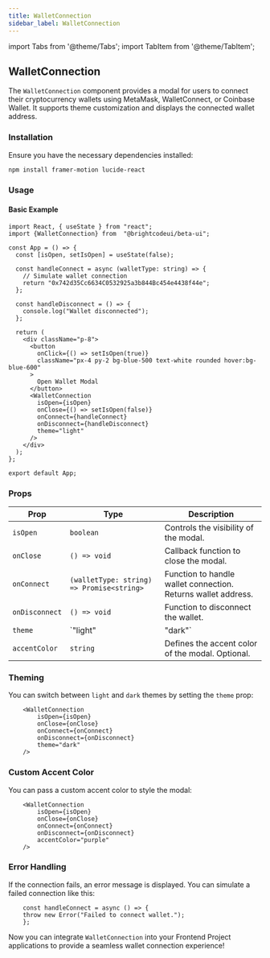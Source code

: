 ```yaml
---
title: WalletConnection
sidebar_label: WalletConnection
---
```


import Tabs from '@theme/Tabs';
import TabItem from '@theme/TabItem';

## WalletConnection

The `WalletConnection` component provides a modal for users to connect their cryptocurrency wallets using MetaMask, WalletConnect, or Coinbase Wallet. It supports theme customization and displays the connected wallet address.

### Installation

Ensure you have the necessary dependencies installed:

```bash
npm install framer-motion lucide-react
```

### Usage

#### Basic Example

```tsx
import React, { useState } from "react";
import {WalletConnection} from  "@brightcodeui/beta-ui";

const App = () => {
  const [isOpen, setIsOpen] = useState(false);

  const handleConnect = async (walletType: string) => {
    // Simulate wallet connection
    return "0x742d35Cc6634C0532925a3b844Bc454e4438f44e";
  };

  const handleDisconnect = () => {
    console.log("Wallet disconnected");
  };

  return (
    <div className="p-8">
      <button
        onClick={() => setIsOpen(true)}
        className="px-4 py-2 bg-blue-500 text-white rounded hover:bg-blue-600"
      >
        Open Wallet Modal
      </button>
      <WalletConnection
        isOpen={isOpen}
        onClose={() => setIsOpen(false)}
        onConnect={handleConnect}
        onDisconnect={handleDisconnect}
        theme="light"
      />
    </div>
  );
};

export default App;
```

### Props

| Prop           | Type                        | Description                                         |
|--------------|-----------------|-----------------------------------------------------|
| `isOpen`     | `boolean`                  | Controls the visibility of the modal.             |
| `onClose`    | `() => void`                | Callback function to close the modal.             |
| `onConnect`  | `(walletType: string) => Promise<string>` | Function to handle wallet connection. Returns wallet address. |
| `onDisconnect` | `() => void`               | Function to disconnect the wallet.                |
| `theme`      | `"light" | "dark"`          | Defines the theme of the modal. Default: `light`. |
| `accentColor` | `string`                   | Defines the accent color of the modal. Optional.  |

### Theming

You can switch between `light` and `dark` themes by setting the `theme` prop:

```tsx
    <WalletConnection 
        isOpen={isOpen} 
        onClose={onClose} 
        onConnect={onConnect} 
        onDisconnect={onDisconnect} 
        theme="dark" 
    />
```

### Custom Accent Color

You can pass a custom accent color to style the modal:

```tsx
    <WalletConnection 
        isOpen={isOpen} 
        onClose={onClose} 
        onConnect={onConnect} 
        onDisconnect={onDisconnect} 
        accentColor="purple" 
    />
```

### Error Handling

If the connection fails, an error message is displayed. You can simulate a failed connection like this:

```tsx
    const handleConnect = async () => {
    throw new Error("Failed to connect wallet.");
    };
```

Now you can integrate `WalletConnection` into your Frontend Project applications to provide a seamless wallet connection experience!
